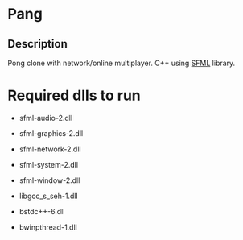 # Pang
## Description
Pong clone with network/online multiplayer.
C++ using [SFML](https://www.sfml-dev.org/) library.

# Required dlls to run

- sfml-audio-2.dll
- sfml-graphics-2.dll
- sfml-network-2.dll
- sfml-system-2.dll
- sfml-window-2.dll

- libgcc_s_seh-1.dll
- bstdc++-6.dll
- bwinpthread-1.dll
